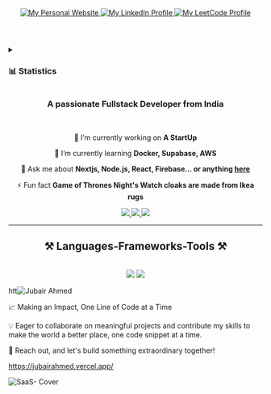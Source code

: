 


<!-- Thumbnail -->
<a href="https://jubairshaik.vercel.app/">
  <picture>
    <source media="(prefers-color-scheme: dark)" srcset="./header-dark.svg" />
    <source media="(prefers-color-scheme: light)" srcset="./header.svg" />
<!--     <img
      alt="jubairshaik | Freelancer · Cross-Platform Developer"
      src="./header.svg"
      width="100%"
    /> -->
  </picture>
</a>
<!-- End of Thumbnail -->

<!-- Links -->
<header>
  <div align="center">
    <a href="https://jubairshaik.vercel.app">
      <img
        alt="My Personal Website"
        src="https://img.shields.io/static/v1?color=%237733ff&label=Website&message=jubairshaik.dev&style=flat&logo=amp&logoColor=ffffff&labelColor=334155"
      />
    </a>
    <a href="https://linkedin.com/in/lironabutbul/">
      <img
        alt="My LinkedIn Profile"
        src="https://img.shields.io/badge/LinkedIn-lironabutbul-7733ff?style=flat&logo=linkedin&logoColor=ffffff&labelColor=334155"
      />
    </a>
    <!--     <a href="https://twitter.com/lironabutbul">
      <img alt="My Twitter Profile" src="https://img.shields.io/badge/Twitter-lironabutbul-7733ff?style=flat&logo=twitter&logoColor=ffffff&labelColor=334155">
      </a> -->
    <a href="https://leetcode.com/jubairshaik/">
      <img
        alt="My LeetCode Profile"
        src="https://img.shields.io/static/v1?color=%237733ff&label=LeetCode&message=@jubairshaik&style=flat&logo=leetcode&logoColor=ffffff&labelColor=334155"
      />
    </a>
    <!--     <a href="https://figma.com/@lironabutbul">
      <img alt="My Figma Community" src="https://img.shields.io/static/v1?color=%237733ff&label=Figma&message=@lironabutbul&style=flat&logo=figma&logoColor=ffffff&labelColor=334155">
      </a> -->
  </div>
</header>
<!-- End of Links -->

<!-- Statistics -->
<details>
  <summary>
    <h3>📊 Statistics</h3>
  </summary>
  <table align="center">
    <tr>
      <td colspan="2">
        <!-- Weekly profile views -->
        <a href="https://github.com/jubairshaik">
          <img
            align="left"
            alt="This week GitHub profile views"
            src="https://komarev.com/ghpvc/?username=jubairshaik&style=flat&color=7733ff&label=Weekly+GitHub+Profile+Views&abbreviated=true"
          />
        </a>
        <!-- End of Weekly profile views -->
        <!-- Sponsor @jubairshaik -->
        <a href="https://github.com/sponsors/jubairshaik">
          <img
            align="right"
            alt="Sponsor @jubairshaik"
            src="https://img.shields.io/static/v1?color=%237733ff&label=Sponsor&message=@jubairshaik&style=flat&logo=githubsponsors&logoColor=ffffff&labelColor=334155"
          />
        </a>
        <!-- End of Sponsor @jubairshaik -->
      </td>
    </tr>
    <!-- disable zebra striping -->
    <tr></tr>
    <tr>
      <td>
        <!--       <img width="567" height="1"> -->
        <!-- Most Used Language -->
        <a
          href="https://github.com/jubairshaik?tab=repositories&q=&type=&language=&sort=stargazers#gh-light-mode-only"
        >
          <img
            alt="jubairshaik's Most Used Languages"
            src="https://github-readme-stats.vercel.app/api/top-langs/?layout=compact&username=jubairshaik&show_icons=true&title_color=7733ff&icon_color=475569&text_color=475569&text_bold=false&count_private=true&bg_color=fffefe"
          />
        </a>
        <a
          href="https://github.com/jubairshaik?tab=repositories&q=&type=&language=&sort=stargazers#gh-dark-mode-only"
        >
          <img
            alt="jubairshaik's Most Used Languages"
            src="https://github-readme-stats.vercel.app/api/top-langs/?layout=compact&username=jubairshaik&show_icons=true&title_color=c4b5fd&icon_color=475569&bg_color=90,0f172a,1e293b&text_color=cbd5e1&border_color=1e293b&text_bold=false&count_private=true"
          />
        </a>
        <!-- End of Most Used Language -->
        <br />
        <!-- modified -->
        <!-- GitHub Stats -->
        <a
          href="https://github.com/jubairshaik?tab=repositories&q=&type=&language=&sort=stargazers#gh-light-mode-only"
        >
          <img
            alt="jubairshaik's GitHub Stats"
            src="https://github-readme-stats.vercel.app/api?username=jubairshaik&show_icons=true&title_color=7733FF&icon_color=475569&text_color=475569&text_bold=false&count_private=true&ring_color=7733ff&bg_color=fffefe"
          />
        </a>
        <a
          href="https://github.com/jubairshaik?tab=repositories&q=&type=&language=&sort=stargazers#gh-dark-mode-only"
        >
          <img
            alt="jubairshaik's GitHub Stats"
            src="https://github-readme-stats.vercel.app/api?username=jubairshaik&show_icons=true&title_color=c4b5fd&icon_color=475569&bg_color=90,0f172a,1e293b&text_color=cbd5e1&border_color=1e293b&text_bold=false&count_private=true&ring_color=7733ff"
          />
        </a>
        <!-- End of GitHub Stats -->
        <br />
        <!-- modified -->
        <!-- GitHub Streak Stats -->
        <a
          href="https://github.com/jubairshaik?tab=repositories&q=&type=&language=&sort=stargazers#gh-light-mode-only"
        >
          <img
            alt="jubairshaik's GitHub Streak Stats"
            src="https://streak-stats.demolab.com?user=jubairshaik&stroke=7733FF&ring=7733FF&fire=7733FF&currStreakNum=7733FF&sideNums=7733FF&currStreakLabel=475569&sideLabels=475569&dates=475569&excludeDaysLabel=475569&background=fffefe"
          />
        </a>
        <a
          href="https://github.com/jubairshaik?tab=repositories&q=&type=&language=&sort=stargazers#gh-dark-mode-only"
        >
          <img
            alt="jubairshaik's GitHub Streak Stats"
            src="https://streak-stats.demolab.com?user=jubairshaik&background=90%2c0f172a%2c1e293b&border=1e293b&stroke=c4b5fd&ring=7733FF&fire=7733FF&currStreakNum=c4b5fd&sideNums=c4b5fd&currStreakLabel=cbd5e1&sideLabels=cbd5e1&dates=cbd5e1&excludeDaysLabel=cbd5e1"
          />
        </a>
        <!-- End of GitHub Streak Stats -->
      </td>
      <td align="center">
        <!--       <img width="226" height="1"> -->
        <!-- Skills -->
        <a
          href="https://github.com/jubairshaik?tab=repositories&q=&type=&language=&sort=stargazers#gh-light-mode-only"
        >
          <img
            alt="jubairshaik's Skills"
            src="https://skillicons.dev/icons?i=c,html,java,js,md,py,ts,nextjs,react,nodejs,express,eclipse,pycharm,vscode,idea,appwrite,mongodb,css,sass,tailwind,materialui,ubuntu,git,figma,github,notion,postman,vite,vitest,vercel&perline=5&theme=light"
          />
        </a>
        <a
          href="https://github.com/jubairshaik?tab=repositories&q=&type=&language=&sort=stargazers#gh-dark-mode-only"
        >
          <img
            alt="jubairshaik's Skills"
            src="https://skillicons.dev/icons?i=c,html,java,js,md,py,ts,nextjs,react,nodejs,express,eclipse,pycharm,vscode,idea,appwrite,mongodb,css,sass,tailwind,materialui,ubuntu,git,figma,github,notion,postman,vite,vitest,vercel&perline=5"
          />
        </a>
        <!-- End of Skills -->
      </td>
    </tr>
    <!-- disable zebra striping -->
    <tr></tr>
    <tr>
      <br />
      <!--     <img width="793" height="1"> -->
      <td colspan="2">
        <!-- Contribution Graph -->
        <a
          href="https://github.com/jubairshaik?tab=repositories&q=&type=&language=&sort=stargazers#gh-light-mode-only"
        >
          <img
            alt="jubairshaik's Contribution Graph"
            src="https://github-readme-activity-graph.vercel.app/graph?username=jubairshaik&bg_color=fffefe&color=475569&line=7733FF&point=475569&hide_border=true&area=true&area_color=7733FF&height=370&border=10"
          />
        </a>
        <a
          href="https://github.com/jubairshaik?tab=repositories&q=&type=&language=&sort=stargazers#gh-dark-mode-only"
        >
          <img
            alt="jubairshaik's Contribution Graph"
            src="https://github-readme-activity-graph.vercel.app/graph?username=jubairshaik&bg_color=0f172a&color=cbd5e1&line=c4b5fd&point=475569&hide_border=true&area=true&area_color=c4b5fd&height=370&border=10"
          />
        </a>
        <!-- End of Contribution Graph -->
      </td>
    </tr>
  </table>
</details>
<!-- End of Statistics -->


 
 
<h3 align="center">A passionate Fullstack Developer from India</h3>

<br/>

<div align="center">
 
 🔭 I’m currently working on **A StartUp**
 
 🌱 I’m currently learning **Docker, Supabase, AWS**

💬 Ask me about **Nextjs, Node.js, React, Firebase... or anything [here](https://github.com/salesp07/salesp07/issues)**

⚡ Fun fact **Game of Thrones Night's Watch cloaks are made from Ikea rugs**

 </div>
 
<div align="center"> 
  <a href="mailto:jubair.dev@gmail.com">
    <img src="https://img.shields.io/badge/Gmail-333333?style=for-the-badge&logo=gmail&logoColor=red" />
  </a>
  <a href="https://www.linkedin.com/in/imjubairahmed/" target="_blank">
    <img src="https://img.shields.io/badge/LinkedIn-0077B5?style=for-the-badge&logo=linkedin&logoColor=white" target="_blank" />
  </a>
  <a href="https://salesp07.github.io" target="_blank">
     <img src="https://img.shields.io/badge/Portfolio-FF5722?style=for-the-badge&logo=todoist&logoColor=white" target="_blank" /> <!-- sqlite, safari, google-chrome are other good icon options -->
  </a>
</div>

 <hr/>
 
<h2 align="center">⚒️ Languages-Frameworks-Tools ⚒️</h2>
<br/>
<div align="center">
    <img src="https://skillicons.dev/icons?i=react,bootstrap,mui,html,css,vscode,github,figma,tailwind,git" />
    <img src="https://skillicons.dev/icons?i=nodejs,python,javascript,typescript,express,firebase,mongodb,c,java,nextjs" /><br>
</div>




htt![Jubair Ahmed](https://tech-orbit.wontory.dev/api?title=Jubair%20Ahmed&tech=React,Next.js,Android,Kotlin,Tailwind%20CSS&size=700&duration=40)

 
 
<!--  ![snake animation](https://github.com/JubairShaik/JubairShaik/blob/output/github-contribution-grid-snake2.svg) -->
<!--   https://raw.githubusercontent.com/JubairShaik/JubairShaik/output/github-contribution-grid-snake.svg -->
 

 
📈 Making an Impact, One Line of Code at a Time

💡 Eager to collaborate on meaningful projects and contribute my skills to make the world a better place, one code snippet at a time.

📧 Reach out, and let's build something extraordinary together!

 https://jubairahmed.vercel.app/



![SaaS- Cover](https://github.com/JubairShaik/JubairShaik/assets/104702942/0e7b9b46-dfd9-4294-9e01-7460e7b77d31)


 

 

